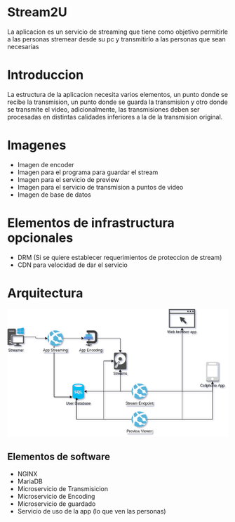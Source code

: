 # Stream2U
La aplicacion es un servicio de streaming que tiene como objetivo permitirle a las personas stremear desde su pc y transmitirlo a las personas que sean necesarias

# Introduccion
La estructura de la aplicacion necesita varios elementos,  un punto donde se recibe la transmision, un punto donde se guarda la transmision y otro donde se transmite el video, adicionalmente, las transmisiones deben ser procesadas en distintas calidades inferiores a la de la transmision original.

# Imagenes
- Imagen de encoder
- Imagen para el programa para guardar el stream
- Imagen para el servicio de preview
- Imagen para el servicio de transmision a puntos de video
- Imagen de base de datos

# Elementos de infrastructura opcionales
- DRM (Si se quiere establecer requerimientos de proteccion de stream)
- CDN para velocidad de dar el servicio

# Arquitectura
![Arquitectura][imagen-arc]
## Elementos de software 
- NGINX
- MariaDB
- Microservicio de Transmisicion
- Microservicio de Encoding
- Microservicio de guardado
- Servicio de uso de la app (lo que ven las personas)

[imagen-arc]: https://github.com/Deecellar/Stream2U/raw/master/docAssets/Arq-Streaming.png "Imagen de la arquitectura"